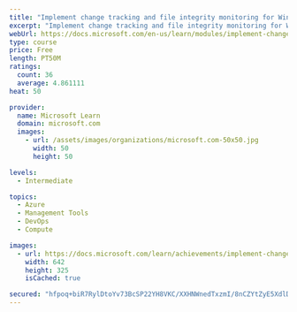 ```yaml
---
title: "Implement change tracking and file integrity monitoring for Windows IaaS VMs"
excerpt: "Implement change tracking and file integrity monitoring for Windows IaaS VMs"
webUrl: https://docs.microsoft.com/en-us/learn/modules/implement-change-tracking-file-integrity-monitoring/
type: course
price: Free
length: PT50M
ratings:
  count: 36
  average: 4.861111
heat: 50

provider:
  name: Microsoft Learn
  domain: microsoft.com
  images:
    - url: /assets/images/organizations/microsoft.com-50x50.jpg
      width: 50
      height: 50

levels:
  - Intermediate

topics:
  - Azure
  - Management Tools
  - DevOps
  - Compute

images:
  - url: https://docs.microsoft.com/learn/achievements/implement-change-tracking-and-file-integrity-monitoring-for-windows-iaas-vms-social.png
    width: 642
    height: 325
    isCached: true

secured: "hfpoq+biR7RylDtoYv73BcSP22YH8VKC/XXHNWnedTxzmI/8nCZYtZyE5XdlDUICFcWFdCvrOWX+qn0Byxvu2pYRYZyK6v5omMDxSS1iBcwkCc4r5dgdmhNYJcqP78YiPSF0oO0nUhhgB6IM1W1hQmzOIhT+v3cThUapF4LJTQlZrPhxWY3b6FS4+TX3bKXSD7T4GSGkrwuNqWhQanhtW4qKyJNzEaJhIh75h8N9XEpnnzRBYx9FeOgAzVAjP9WxMAurbtjn08JW3TDUjTZgXdLJSOHZp15LeaY+B2ZiumFZzJ3iM/AC3yxtzuSisavkDctBqwPH6Rnvde7/iMV3m1EG9Wzqc6BOrywnoSbNOHR07hCfnwIGqmjOGI/0M5iOK3WpIsHRyxAem4f/myURznZWi5/d3+I5ePDr6oK4nWY=;6aL8WR76Mvcmf1csL3IkAg=="
---
```


